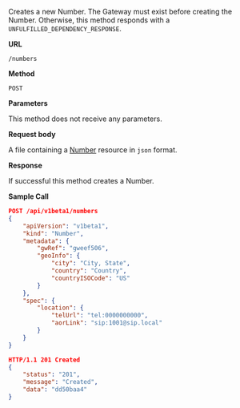 Creates a new Number. The Gateway must exist before creating the Number.
Otherwise, this method responds with a `UNFULFILLED_DEPENDENCY_RESPONSE`.

**URL**

`/numbers`

**Method**

`POST`

**Parameters**

This method does not receive any parameters.

**Request body**

A file containing a [Number](/configuration/numbers) resource in `json` format.

**Response**

If successful this method creates a Number.

**Sample Call**

```json
POST /api/v1beta1/numbers
{
	"apiVersion": "v1beta1",
	"kind": "Number",
	"metadata": {
		"gwRef": "gweef506",
		"geoInfo": {
			"city": "City, State",
			"country": "Country",
			"countryISOCode": "US"
		}
	},
	"spec": {
		"location": {
			"telUrl": "tel:0000000000",
			"aorLink": "sip:1001@sip.local"
		}
	}
}

HTTP/1.1 201 Created
{
	"status": "201",
	"message": "Created",
	"data": "dd50baa4"
}
```
